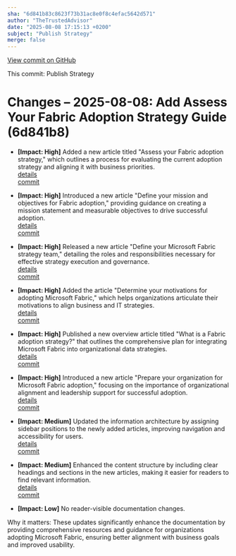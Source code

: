 ```yaml
---
sha: "6d841b83c8623f73b31ac8e0f8c4efac5642d571"
author: "TheTrustedAdvisor"
date: "2025-08-08 17:15:13 +0200"
subject: "Publish Strategy"
merge: false
---
```


[View commit on GitHub](https://github.com/TheTrustedAdvisor/FabricAdoptionFramework/commit/6d841b83c8623f73b31ac8e0f8c4efac5642d571)

This commit: Publish Strategy

# Changes – 2025-08-08: Add Assess Your Fabric Adoption Strategy Guide (6d841b8)

- **[Impact: High]** Added a new article titled "Assess your Fabric adoption strategy," which outlines a process for evaluating the current adoption strategy and aligning it with business priorities.  
   [details](/docs/about/changes/2025-08-08-assess-your-fabric-adoption-strategy)  
   [commit](https://github.com/TheTrustedAdvisor/FabricAdoptionFramework/commit/6d841b83c8623f73b31ac8e0f8c4efac5642d571)

- **[Impact: High]** Introduced a new article "Define your mission and objectives for Fabric adoption," providing guidance on creating a mission statement and measurable objectives to drive successful adoption.  
   [details](/docs/about/changes/2025-08-08-define-your-mission-and-objectives)  
   [commit](https://github.com/TheTrustedAdvisor/FabricAdoptionFramework/commit/6d841b83c8623f73b31ac8e0f8c4efac5642d571)

- **[Impact: High]** Released a new article "Define your Microsoft Fabric strategy team," detailing the roles and responsibilities necessary for effective strategy execution and governance.  
   [details](/docs/about/changes/2025-08-08-define-your-strategy-team)  
   [commit](https://github.com/TheTrustedAdvisor/FabricAdoptionFramework/commit/6d841b83c8623f73b31ac8e0f8c4efac5642d571)

- **[Impact: High]** Added the article "Determine your motivations for adopting Microsoft Fabric," which helps organizations articulate their motivations to align business and IT strategies.  
   [details](/docs/about/changes/2025-08-08-determine-your-motivations)  
   [commit](https://github.com/TheTrustedAdvisor/FabricAdoptionFramework/commit/6d841b83c8623f73b31ac8e0f8c4efac5642d571)

- **[Impact: High]** Published a new overview article titled "What is a Fabric adoption strategy?" that outlines the comprehensive plan for integrating Microsoft Fabric into organizational data strategies.  
   [details](/docs/about/changes/2025-08-08-overview)  
   [commit](https://github.com/TheTrustedAdvisor/FabricAdoptionFramework/commit/6d841b83c8623f73b31ac8e0f8c4efac5642d571)

- **[Impact: High]** Introduced a new article "Prepare your organization for Microsoft Fabric adoption," focusing on the importance of organizational alignment and leadership support for successful adoption.  
   [details](/docs/about/changes/2025-08-08-prepare-your-organization)  
   [commit](https://github.com/TheTrustedAdvisor/FabricAdoptionFramework/commit/6d841b83c8623f73b31ac8e0f8c4efac5642d571)

- **[Impact: Medium]** Updated the information architecture by assigning sidebar positions to the newly added articles, improving navigation and accessibility for users.  
   [details](/docs/about/changes/2025-08-08-navigation-update)  
   [commit](https://github.com/TheTrustedAdvisor/FabricAdoptionFramework/commit/6d841b83c8623f73b31ac8e0f8c4efac5642d571)

- **[Impact: Medium]** Enhanced the content structure by including clear headings and sections in the new articles, making it easier for readers to find relevant information.  
   [details](/docs/about/changes/2025-08-08-content-structure)  
   [commit](https://github.com/TheTrustedAdvisor/FabricAdoptionFramework/commit/6d841b83c8623f73b31ac8e0f8c4efac5642d571)

- **[Impact: Low]** No reader-visible documentation changes.  
   
Why it matters: These updates significantly enhance the documentation by providing comprehensive resources and guidance for organizations adopting Microsoft Fabric, ensuring better alignment with business goals and improved usability.
